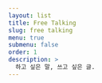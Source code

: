 ```yaml
---
layout: list
title: Free Talking
slug: free talking
menu: true
submenu: false
order: 1
description: >
  하고 싶은 말, 쓰고 싶은 글.  
---
```

